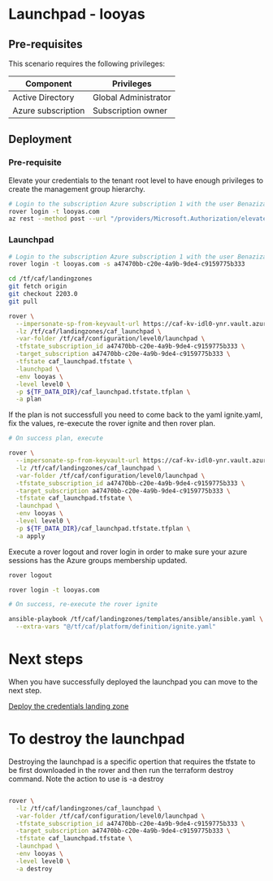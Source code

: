 # Launchpad - looyas

## Pre-requisites

This scenario requires the following privileges:

| Component          | Privileges           |
|--------------------|----------------------|
| Active Directory   | Global Administrator |
| Azure subscription | Subscription owner   |

## Deployment

### Pre-requisite

Elevate your credentials to the tenant root level to have enough privileges to create the management group hierarchy.

```bash
# Login to the subscription Azure subscription 1 with the user Benazizasalah55_gmail.com#EXT#@Looyas.onmicrosoft.com
rover login -t looyas.com
az rest --method post --url "/providers/Microsoft.Authorization/elevateAccess?api-version=2016-07-01"

```

### Launchpad

```bash
# Login to the subscription Azure subscription 1 with the user Benazizasalah55_gmail.com#EXT#@Looyas.onmicrosoft.com
rover login -t looyas.com -s a47470bb-c20e-4a9b-9de4-c9159775b333

cd /tf/caf/landingzones
git fetch origin
git checkout 2203.0
git pull

rover \
  --impersonate-sp-from-keyvault-url https://caf-kv-idl0-ynr.vault.azure.net/ \
  -lz /tf/caf/landingzones/caf_launchpad \
  -var-folder /tf/caf/configuration/level0/launchpad \
  -tfstate_subscription_id a47470bb-c20e-4a9b-9de4-c9159775b333 \
  -target_subscription a47470bb-c20e-4a9b-9de4-c9159775b333 \
  -tfstate caf_launchpad.tfstate \
  -launchpad \
  -env looyas \
  -level level0 \
  -p ${TF_DATA_DIR}/caf_launchpad.tfstate.tfplan \
  -a plan

```

If the plan is not successfull you need to come back to the yaml ignite.yaml, fix the values, re-execute the rover ignite and then rover plan.


```bash 
# On success plan, execute

rover \
  --impersonate-sp-from-keyvault-url https://caf-kv-idl0-ynr.vault.azure.net/ \
  -lz /tf/caf/landingzones/caf_launchpad \
  -var-folder /tf/caf/configuration/level0/launchpad \
  -tfstate_subscription_id a47470bb-c20e-4a9b-9de4-c9159775b333 \
  -target_subscription a47470bb-c20e-4a9b-9de4-c9159775b333 \
  -tfstate caf_launchpad.tfstate \
  -launchpad \
  -env looyas \
  -level level0 \
  -p ${TF_DATA_DIR}/caf_launchpad.tfstate.tfplan \
  -a apply

```

Execute a rover logout and rover login in order to make sure your azure sessions has the Azure groups membership updated.

```bash
rover logout

rover login -t looyas.com

# On success, re-execute the rover ignite

ansible-playbook /tf/caf/landingzones/templates/ansible/ansible.yaml \
  --extra-vars "@/tf/caf/platform/definition/ignite.yaml"

```

# Next steps

When you have successfully deployed the launchpad you can  move to the next step.

 [Deploy the credentials landing zone](../credentials/readme.md)


# To destroy the launchpad

Destroying the launchpad is a specific opertion that requires the tfstate to be first downloaded in the rover and then run the terraform destroy command. Note the action to use is -a destroy

```bash

rover \
  -lz /tf/caf/landingzones/caf_launchpad \
  -var-folder /tf/caf/configuration/level0/launchpad \
  -tfstate_subscription_id a47470bb-c20e-4a9b-9de4-c9159775b333 \
  -target_subscription a47470bb-c20e-4a9b-9de4-c9159775b333 \
  -tfstate caf_launchpad.tfstate \
  -launchpad \
  -env looyas \
  -level level0 \
  -a destroy

```